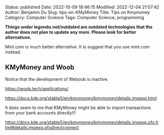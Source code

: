 Status: published
Date: 2022-10-09 18:46:15
Modified: 2022-12-04 21:57:42
Author: Benjamin Du
Slug: tips-on-KMyMoney
Title: Tips on Kmymoney
Category: Computer Science
Tags: Computer Science, programming


**Things under legendu.net/outdated are outdated technologies that the author does not plan to update any more. Please look for better alternatives.**

Mint.com is much better alternative. 
It is suggest that you use mint.com instead.

## KMyMoney and Woob 

Notice that the development of Weboob is inactive. 

https://woob.tech/applications/

https://docs.kde.org/stable5/en/kmymoney/kmymoney/details.impexp.html

It does seem to me that KMyMoney might be able to import transactions from your bank accounts directly!!!

https://docs.kde.org/stable5/en/kmymoney/kmymoney/details.impexp.ofx.html#details.impexp.ofxdirectconnect